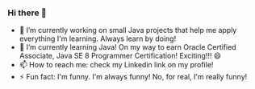 ### Hi there 👋

- 🔭 I’m currently working on small Java projects that help me apply everything I'm learning. Always learn by doing!
- 🌱 I’m currently learning Java! On my way to earn Oracle Certified Associate, Java SE 8 Programmer Certification! Exciting!!! 😄
- 📫 How to reach me: check my Linkedin link on my profile!
- ⚡ Fun fact: I'm funny. I'm always funny! No, for real, I'm really funny!

<!--
**alidevme/alidevme** is a ✨ _special_ ✨ repository because its `README.md` (this file) appears on your GitHub profile.

Here are some ideas to get you started:

- 🔭 I’m currently working on small Java projects that help me apply everything I'm learning. Always learn by doing!
- 🌱 I’m currently learning Java! On the way to earn Oracle Certified Associate, Java SE 8 Programmer Certification! Exciting!!! 😄
- 👯 I’m looking to collaborate on ...
- 🤔 I’m looking for help with ...
- 💬 Ask me about ...
- 📫 How to reach me: check my Linkedin link on my profile!
- ⚡ Fun fact: I'm funny. I'm always funny! No, for real, I'm really funny!
-->
